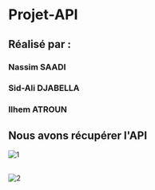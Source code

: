 # Projet-API

## Réalisé par : 
### Nassim SAADI     
### Sid-Ali DJABELLA     
### Ilhem ATROUN 

## Nous avons récupérer l'API 
![1](https://user-images.githubusercontent.com/75087781/103780027-c21af480-5034-11eb-99e2-d42a2a583845.png)

## 
![2](https://user-images.githubusercontent.com/75087781/103780072-d2cb6a80-5034-11eb-84f2-7b80f827cd27.png)
